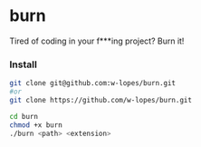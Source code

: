 # burn
Tired of coding in your f***ing project? Burn it!


### Install
```bash
git clone git@github.com:w-lopes/burn.git
#or
git clone https://github.com/w-lopes/burn.git

cd burn
chmod +x burn
./burn <path> <extension>
```
